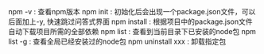 npm -v : 查看npm版本
npm init : 初始化后会出现一个package.json文件，可以后面加上-y, 快速跳过问答式界面
npm install : 根据项目中的package.json文件自动下载项目所需的全部依赖
npm list : 查看到当前目录下已安装的node包
npm list -g : 查看全局已经安装过的node包
npm uninstall xxx : 卸载指定包